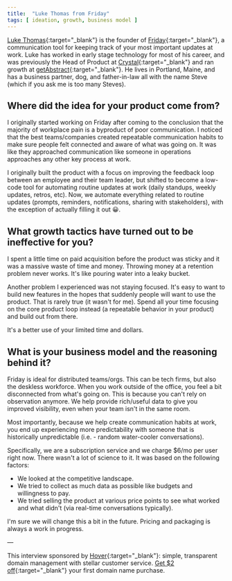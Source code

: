 ```yaml
---
title:  "Luke Thomas from Friday"
tags: [ ideation, growth, business model ]
---
```


[Luke Thomas](https://twitter.com/lukethomas14){:target="_blank"} is the founder of [Friday](https://www.friday.app/){:target="_blank"}, a communication tool for keeping track of your most important updates at work. Luke has worked in early stage technology for most of his career, and was previously the Head of Product at [Crystal](https://www.crystalknows.com/){:target="_blank"} and ran growth at [getAbstract](https://www.getabstract.com/en/){:target="_blank"}. He lives in Portland, Maine, and has a business partner, dog, and father-in-law all with the name Steve (which if you ask me is too many Steves).

## Where did the idea for your product come from?

I originally started working on Friday after coming to the conclusion that the majority of workplace pain is a byproduct of poor communication. I noticed that the best teams/companies created repeatable communication habits to make sure people felt connected and aware of what was going on. It was like they approached communication like someone in operations approaches any other key process at work.

I originally built the product with a focus on improving the feedback loop between an employee and their team leader, but shifted to become a low-code tool for automating routine updates at work (daily standups, weekly updates, retros, etc). Now, we automate everything related to routine updates (prompts, reminders, notifications, sharing with stakeholders), with the exception of actually filling it out 😀.

## What growth tactics have turned out to be ineffective for you?

I spent a little time on paid acquisition before the product was sticky and it was a massive waste of time and money. Throwing money at a retention problem never works. It's like pouring water into a leaky bucket.

Another problem I experienced was not staying focused. It's easy to want to build new features in the hopes that suddenly people will want to use the product. That is rarely true (it wasn't for me). Spend all your time focusing on the core product loop instead (a repeatable behavior in your product) and build out from there.

It's a better use of your limited time and dollars.

## What is your business model and the reasoning behind it?

Friday is ideal for distributed teams/orgs. This can be tech firms, but also the deskless workforce. When you work outside of the office, you feel a bit disconnected from what's going on. This is because you can't rely on observation anymore. We help provide rich/useful data to give you improved visibility, even when your team isn't in the same room.

Most importantly, because we help create communication habits at work, you end up experiencing more predictability with someone that is historically unpredictable (i.e. - random water-cooler conversations).

Specifically, we are a subscription service and we charge $6/mo per user right now. There wasn't a lot of science to it. It was based on the following factors:

- We looked at the competitive landscape.
- We tried to collect as much data as possible like budgets and willingness to pay.
- We tried selling the product at various price points to see what worked and what didn't (via real-time conversations typically).

I'm sure we will change this a bit in the future. Pricing and packaging is always a work in progress.

—

This interview sponsored by [Hover](https://hover.com/l2rAubkA){:target="_blank"}: simple, transparent domain management with stellar customer service. [Get $2 off](https://hover.com/l2rAubkA){:target="_blank"} your first domain name purchase.